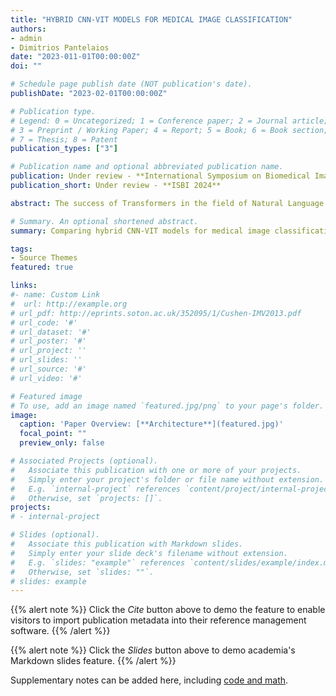 ```yaml
---
title: "HYBRID CNN-VIT MODELS FOR MEDICAL IMAGE CLASSIFICATION"
authors:
- admin
- Dimitrios Pantelaios
date: "2023-011-01T00:00:00Z"
doi: ""

# Schedule page publish date (NOT publication's date).
publishDate: "2023-02-01T00:00:00Z"

# Publication type.
# Legend: 0 = Uncategorized; 1 = Conference paper; 2 = Journal article;
# 3 = Preprint / Working Paper; 4 = Report; 5 = Book; 6 = Book section;
# 7 = Thesis; 8 = Patent
publication_types: ["3"]

# Publication name and optional abbreviated publication name.
publication: Under review - **International Symposium on Biomedical Imaging 2024**
publication_short: Under review - **ISBI 2024**

abstract: The success of Transformers in the field of Natural Language Processing and Computer Vision inspired their use in various image analysis tasks. Vision Transformers capture longrange global dependencies through attention layers, but lack inductive biases, making it challenging for them to generalize when trained on small datasets. As a result, larger datasets are required for their training, which poses a significant obstacle specifically in the medical image classification task. This study focuses on the classification of chest X-ray images corresponding to different diseases affecting the lungs, such as COVID-19. To address the aforementioned challenges, hybrid models were devised, aiming to incorporate some advantages of CNNs into Vision Transformers, enabling the training of models on smaller datasets. So, in this work, we compare the hybrid models pre-trained on ImageNet1k with the traditional Vision Transformer pre-trained on ImageNet-21k using both a subset and the entire available COVID-QU-Ex dataset, while we also explore training the models from scratch. The results obtained demonstrate the superiority of the hybrid models in terms of accuracy, training time and the number of data required for training.

# Summary. An optional shortened abstract.
summary: Comparing hybrid CNN-VIT models for medical image classification.

tags:
- Source Themes
featured: true

links:
#- name: Custom Link
#  url: http://example.org
# url_pdf: http://eprints.soton.ac.uk/352095/1/Cushen-IMV2013.pdf
# url_code: '#'
# url_dataset: '#'
# url_poster: '#'
# url_project: ''
# url_slides: ''
# url_source: '#'
# url_video: '#'

# Featured image
# To use, add an image named `featured.jpg/png` to your page's folder. 
image:
  caption: 'Paper Overview: [**Architecture**](featured.jpg)'
  focal_point: ""
  preview_only: false

# Associated Projects (optional).
#   Associate this publication with one or more of your projects.
#   Simply enter your project's folder or file name without extension.
#   E.g. `internal-project` references `content/project/internal-project/index.md`.
#   Otherwise, set `projects: []`.
projects:
# - internal-project

# Slides (optional).
#   Associate this publication with Markdown slides.
#   Simply enter your slide deck's filename without extension.
#   E.g. `slides: "example"` references `content/slides/example/index.md`.
#   Otherwise, set `slides: ""`.
# slides: example
---
```


{{% alert note %}}
Click the *Cite* button above to demo the feature to enable visitors to import publication metadata into their reference management software.
{{% /alert %}}

{{% alert note %}}
Click the *Slides* button above to demo academia's Markdown slides feature.
{{% /alert %}}

Supplementary notes can be added here, including [code and math](https://sourcethemes.com/academic/docs/writing-markdown-latex/).

